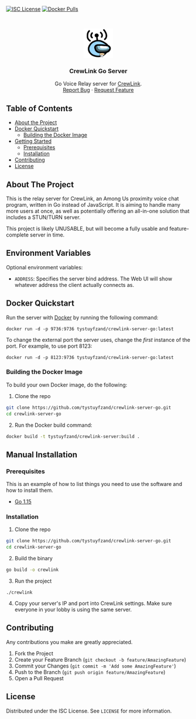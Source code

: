 [![ISC License][license-shield]][license-url] [![Docker Pulls][docker-shield]][docker-url]

<br />
<p align="center">
  <a href="https://github.com/tystuyfzand/crewlink-server-go">
    <img src="assets/images/logo.png" alt="Logo" width="80" height="80">
  </a>

<h3 align="center">CrewLink Go Server</h3>

  <p align="center">
    Go Voice Relay server for <a href="https://github.com/ottomated/crewlink">CrewLink</a>.
    <br />
    <a href="https://github.com/tystuyfzand/crewlink-server-go/issues">Report Bug</a>
    ·
    <a href="https://github.com/tystuyfzand/crewlink-server-go/issues">Request Feature</a>
  </p>
</p>



<!-- TABLE OF CONTENTS -->
## Table of Contents

* [About the Project](#about-the-project)
* [Docker Quickstart](#docker-quickstart)
    * [Building the Docker Image](#building-the-docker-image)
* [Getting Started](#getting-started)
    * [Prerequisites](#prerequisites)
    * [Installation](#installation)
* [Contributing](#contributing)
* [License](#license)



<!-- ABOUT THE PROJECT -->
## About The Project

This is the relay server for CrewLink, an Among Us proximity voice chat program, written in Go instead of JavaScript. It is aiming to handle many more users at once, as well as potentially offering an all-in-one solution that includes a STUN/TURN server.

This project is likely UNUSABLE, but will become a fully usable and feature-complete server in time.

## Environment Variables

Optional environment variables:

- `ADDRESS`: Specifies the server bind address. The Web UI will show whatever address the client actually connects as.

## Docker Quickstart

Run the server with [Docker](https://docs.docker.com/get-docker/) by running the following command:

```
docker run -d -p 9736:9736 tystuyfzand/crewlink-server-go:latest
```

To change the external port the server uses, change the *first* instance of the port. For example, to use port 8123:

```
docker run -d -p 8123:9736 tystuyfzand/crewlink-server-go:latest
```

### Building the Docker Image

To build your own Docker image, do the following:

1. Clone the repo
```sh
git clone https://github.com/tystuyfzand/crewlink-server-go.git
cd crewlink-server-go
```

2. Run the Docker build command:
```sh
docker build -t tystuyfzand/crewlink-server:build .
```

## Manual Installation

### Prerequisites

This is an example of how to list things you need to use the software and how to install them.
* [Go 1.15](https://golang.org/dl/)


### Installation

1. Clone the repo
```sh
git clone https://github.com/tystuyfzand/crewlink-server-go.git
cd crewlink-server-go
```
2. Build the binary
```sh
go build -o crewlink
```
3. Run the project
```JS
./crewlink
```
4. Copy your server's IP and port into CrewLink settings. Make sure everyone in your lobby is using the same server.

<!-- CONTRIBUTING -->
## Contributing

Any contributions you make are greatly appreciated.

1. Fork the Project
2. Create your Feature Branch (`git checkout -b feature/AmazingFeature`)
3. Commit your Changes (`git commit -m 'Add some AmazingFeature'`)
4. Push to the Branch (`git push origin feature/AmazingFeature`)
5. Open a Pull Request


## License

Distributed under the ISC License. See `LICENSE` for more information.

[license-shield]: https://img.shields.io/github/license/tystuyfzand/crewlink-server-go.svg?style=flat-square
[license-url]: https://github.com/tystuyfzand/crewlink-server-go/blob/master/LICENSE
[docker-shield]: https://img.shields.io/docker/pulls/tystuyfzand/crewlink-server-go
[docker-url]: https://hub.docker.com/repository/docker/tystuyfzand/crewlink-server-go